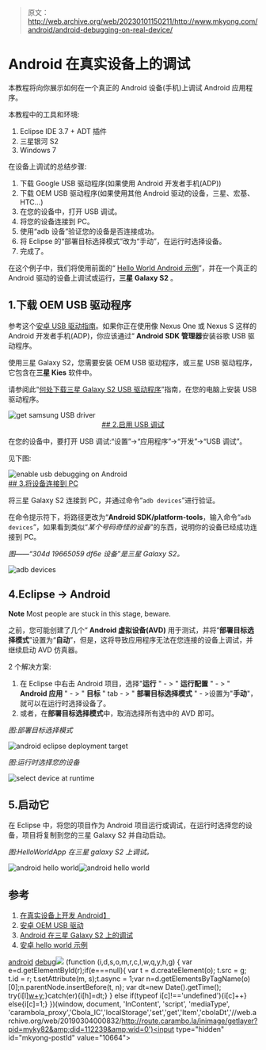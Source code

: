 > 原文：<http://web.archive.org/web/20230101150211/http://www.mkyong.com/android/android-debugging-on-real-device/>

# Android 在真实设备上的调试

本教程将向你展示如何在一个真正的 Android 设备(手机)上调试 Android 应用程序。

本教程中的工具和环境:

1.  Eclipse IDE 3.7 + ADT 插件
2.  三星银河 S2
3.  Windows 7

在设备上调试的总结步骤:

1.  下载 Google USB 驱动程序(如果使用 Android 开发者手机(ADP))
2.  下载 OEM USB 驱动程序(如果使用其他 Android 驱动的设备，三星、宏基、HTC…)
3.  在您的设备中，打开 USB 调试。
4.  将您的设备连接到 PC。
5.  使用“adb 设备”验证您的设备是否连接成功。
6.  将 Eclipse 的“部署目标选择模式”改为“手动”，在运行时选择设备。
7.  完成了。

在这个例子中，我们将使用前面的“ [Hello World Android 示例](http://web.archive.org/web/20190304000832/http://www.mkyong.com/android/android-hello-world-example/)”，并在一个真正的 Android 驱动的设备上调试或运行，**三星 Galaxy S2** 。

## 1.下载 OEM USB 驱动程序

参考这个[安卓 USB 驱动指南](http://web.archive.org/web/20190304000832/http://developer.android.com/sdk/oem-usb.html)。如果你正在使用像 Nexus One 或 Nexus S 这样的 Android 开发者手机(ADP)，你应该通过“ **Android SDK 管理器**安装谷歌 USB 驱动程序。

使用三星 Galaxy S2，您需要安装 OEM USB 驱动程序，或三星 USB 驱动程序，它包含在**三星 Kies** 软件中。

请参阅此“[何处下载三星 Galaxy S2 USB 驱动程序](http://web.archive.org/web/20190304000832/http://www.mkyong.com/android/where-to-download-samsung-galaxy-s2-usb-driver/)”指南，在您的电脑上安装 USB 驱动程序。

![get samsung USB driver](img/64ea652dbc89ac895241823974bed2a1.png "android-samsung-USB-driver") <ins class="adsbygoogle" style="display:block; text-align:center;" data-ad-format="fluid" data-ad-layout="in-article" data-ad-client="ca-pub-2836379775501347" data-ad-slot="6894224149">## 2.启用 USB 调试

在您的设备中，要打开 USB 调试:“设置”->“应用程序”->“开发”->“USB 调试”。

见下图:

![enable usb debugging on Android](img/0ec96cb3d0bec62c546de9a0b6913669.png "android-usb-debugging") <ins class="adsbygoogle" style="display:block" data-ad-client="ca-pub-2836379775501347" data-ad-slot="8821506761" data-ad-format="auto" data-ad-region="mkyongregion">## 3.将设备连接到 PC

将三星 Galaxy S2 连接到 PC，并通过命令“`adb devices`”进行验证。

在命令提示符下，将路径更改为“**Android SDK/platform-tools**，输入命令“`adb devices`”，如果看到类似“*某个号码奇怪的设备*”的东西，说明你的设备已经成功连接到 PC。

*图——“304d 19665059 df6e 设备”是三星 Galaxy S2。*

![adb devices](img/115596a1f723c493a67eb99236c85a8e.png "android-adb-devices")

## 4.Eclipse -> Android

**Note**
Most people are stuck in this stage, beware.

之前，您可能创建了几个“ **Android 虚拟设备(AVD)** 用于测试，并将“**部署目标选择模式**”设置为“**自动**”，但是，这将导致应用程序无法在您连接的设备上调试，并继续启动 AVD 仿真器。

2 个解决方案:

1.  在 Eclipse 中右击 Android 项目，选择"**运行** " - > " **运行配置** " - > " **Android 应用** " - > " **目标** " tab - > " **部署目标选择模式** " - >设置为"**手动**"，就可以在运行时选择设备了。
2.  或者，在**部署目标选择模式**中，取消选择所有选中的 AVD 即可。

*图:部署目标选择模式*

![android eclipse deployment target](img/54b86e61a3e805378520a69942fab49c.png "android-eclipse-debug-1")

*图:运行时选择您的设备*

![select device at runtime](img/afff1cba42edcdcedfe7365140b6f400.png "android-eclipse-debug-2")

## 5.启动它

在 Eclipse 中，将您的项目作为 Android 项目运行或调试，在运行时选择您的设备，项目将复制到您的三星 Galaxy S2 并自动启动。

*图:HelloWorldApp 在三星 galaxy S2 上调试。*

![android hello world](img/d94a8f0529d5b9948bcbe124a4d4bce7.png "android-hello-world-1")![android hello world](img/c5769aa6d1629a216ec12588d65070c6.png "android-hello-world-2")

## 参考

1.  [在真实设备上开发 Android】](http://web.archive.org/web/20190304000832/http://developer.android.com/guide/developing/device.html)
2.  [安卓 OEM USB 驱动](http://web.archive.org/web/20190304000832/http://developer.android.com/sdk/oem-usb.html)
3.  [Android 在三星 Galaxy S2 上的调试](http://web.archive.org/web/20190304000832/http://stackoverflow.com/questions/8046111/androiduse-debugmode-in-galaxy-s2)
4.  [安卓 hello world 示例](http://web.archive.org/web/20190304000832/http://www.mkyong.com/android/android-hello-world-example/)

[android](http://web.archive.org/web/20190304000832/http://www.mkyong.com/tag/android/) [debug](http://web.archive.org/web/20190304000832/http://www.mkyong.com/tag/debug/)</ins></ins>![](img/724b2e2f5174c4588de453180fb49b08.png) (function (i,d,s,o,m,r,c,l,w,q,y,h,g) { var e=d.getElementById(r);if(e===null){ var t = d.createElement(o); t.src = g; t.id = r; t.setAttribute(m, s);t.async = 1;var n=d.getElementsByTagName(o)[0];n.parentNode.insertBefore(t, n); var dt=new Date().getTime(); try{i[l][w+y](h,i[l][q+y](h)+'&amp;'+dt);}catch(er){i[h]=dt;} } else if(typeof i[c]!=='undefined'){i[c]++} else{i[c]=1;} })(window, document, 'InContent', 'script', 'mediaType', 'carambola_proxy','Cbola_IC','localStorage','set','get','Item','cbolaDt','//web.archive.org/web/20190304000832/http://route.carambo.la/inimage/getlayer?pid=myky82&amp;did=112239&amp;wid=0')<input type="hidden" id="mkyong-postId" value="10664">







